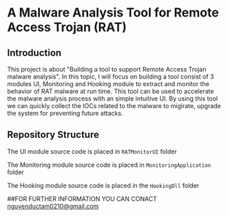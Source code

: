 # A Malware Analysis Tool for Remote Access Trojan (RAT)
## Introduction
This project is about "Building a tool to support Remote Access Trojan malware analysis". In this topic, I will focus on building a tool consist of 3 modules UI, Monitoring and Hooking module to extract and monitor the behavior of RAT malware at run time. This tool can be used to accelerate the malware analysis process with an simple intuitive UI. By using this tool we can quickly collect the IOCs related to the malware to migirate, upgrade the system for preventing future attacks.
## Repository Structure
The UI module source code is placed in `RATMonitorUI` folder

The Monitoring module source code is placed in `MonitoringApplication` folder

The Hooking module source code is placed in the `HookingDll` folder

##FOR FURTHER INFORMATION YOU CAN CONACT nguyenductam0210@gmail.com